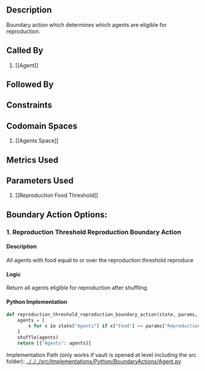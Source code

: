 ## Description

Boundary action which determines which agents are eligible for reproduction.
## Called By
1. [[Agent]]

## Followed By

## Constraints

## Codomain Spaces
1. [[Agents Space]]

## Metrics Used

## Parameters Used
1. [[Reproduction Food Threshold]]

## Boundary Action Options:
### 1. Reproduction Threshold Reproduction Boundary Action
#### Description
All agents with food equal to or over the reproduction threshold reproduce
#### Logic
Return all agents eligible for reproduction after shuffling
#### Python Implementation
```python
def reproduction_threshold_reproduction_boundary_action(state, params, spaces):
    agents = [
        x for x in state["Agents"] if x["Food"] >= params["Reproduction Food Threshold"]
    ]
    shuffle(agents)
    return [{"Agents": agents}]
```
Implementation Path (only works if vault is opened at level including the src folder): [../../../src/Implementations/Python/BoundaryActions/Agent.py](../../../src/Implementations/Python/BoundaryActions/Agent.py)

